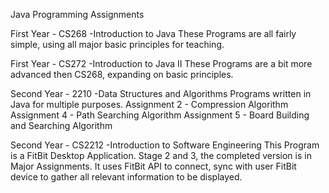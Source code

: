 Java Programming Assignments

First Year - CS268
-Introduction to Java
	These Programs are all fairly simple, using all major basic principles for teaching.
	
First Year - CS272
-Introduction to Java II
	These Programs are a bit more advanced then CS268, expanding on basic principles.

Second Year - 2210
-Data Structures and Algorithms
	Programs written in Java for multiple purposes.
	Assignment 2 - Compression Algorithm
	Assignment 4 - Path Searching Algorithm
	Assignment 5 - Board Building and Searching Algorithm
	
Second Year - CS2212
-Introduction to Software Engineering
	This Program is a FitBit Desktop Application. Stage 2 and 3, the completed version is in Major Assignments.
	It uses FitBit API to connect, sync with user FitBit device to gather all relevant information to be displayed.

